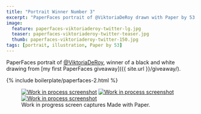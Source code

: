 ```yaml
---
title: "Portrait Winner Number 3"
excerpt: "PaperFaces portrait of @ViktoriaDeRoy drawn with Paper by 53 on an iPad."
image: 
  feature: paperfaces-viktoriaderoy-twitter-lg.jpg
  teaser: paperfaces-viktoriaderoy-twitter-teaser.jpg
  thumb: paperfaces-viktoriaderoy-twitter-150.jpg
tags: [portrait, illustration, Paper by 53]
---
```


PaperFaces portrait of [@ViktoriaDeRoy](http://twitter.com/ViktoriaDeRoy), winner of a black and white drawing from [my first PaperFaces giveaway]({{ site.url }}/giveaway/).

{% include boilerplate/paperfaces-2.html %}

<figure class="third">
  <a href="{{ site.url }}/images/paperfaces-viktoriaderoy-process-1-lg.jpg"><img src="{{ site.url }}/images/paperfaces-viktoriaderoy-process-1-600.jpg" alt="Work in process screenshot"></a>
  <a href="{{ site.url }}/images/paperfaces-viktoriaderoy-process-2-lg.jpg"><img src="{{ site.url }}/images/paperfaces-viktoriaderoy-process-2-600.jpg" alt="Work in process screenshot"></a>
  <a href="{{ site.url }}/images/paperfaces-viktoriaderoy-process-3-lg.jpg"><img src="{{ site.url }}/images/paperfaces-viktoriaderoy-process-3-600.jpg" alt="Work in process screenshot"></a>
  <figcaption>Work in progress screen captures Made with Paper.</figcaption>
</figure>